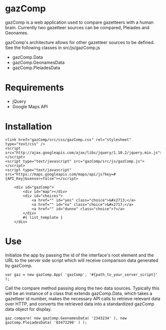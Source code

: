 # gazComp
gazComp is a web application used to compare gazetteers with a human brain.
Currently two gazetteer sources can be compared, Pleiades and Geonames.

gazComp's architecture allows for other gazetteer sources to be defined.
See the following classes in src/js/gazComp.js

* gazComp.Data
* gazComp.GeonamesData
* gazComp.PleiadesData

# Requirements
* jQuery
* Google Maps API

# Installation
	<link href="gazComp/src/css/gazComp.css" rel="stylesheet" type="text/css" />
	<script src="http://ajax.googleapis.com/ajax/libs/jquery/1.10.2/jquery.min.js"></script>
	<script type="text/javascript" src="gazComp/src/js/gazComp.js"></script>
	<script type="text/javascript" src="https://maps.googleapis.com/maps/api/js?key=#{API_Key}&sensor=false"></script>

		<div id="gazComp">
			<div id="map"></div>
			<div id="choices">
				<a href="" id="yes" class="choice">&#x2713;</a>
				<a href="" id="no" class="choice">&#x2717;</a>
				<a href="" id="dunno" class="choice">?</a>
			</div>
			#{ list_template }
		</div>

# Use
Initialize the app by passing the id of the interface's root element and the URL to the server side script which will receive comparison data generated by gazComp.

	var gaz = new gazComp.App( 'gazComp', '#{path_to_your_server_script}' );

Call the compare method passing along the two data sources.  Typically this will be an instance of a class that extends gazComp.Data, which takes a gazetteer id number, makes the necessary API calls to retrieve relevant data over HTTP, and converts the retrieved data into a standardized gazComp data object for display.

	gaz.compare( new gazComp.GeonamesData( '2343234' ), new gazComp.PleiadesData( '83473298' ) );
